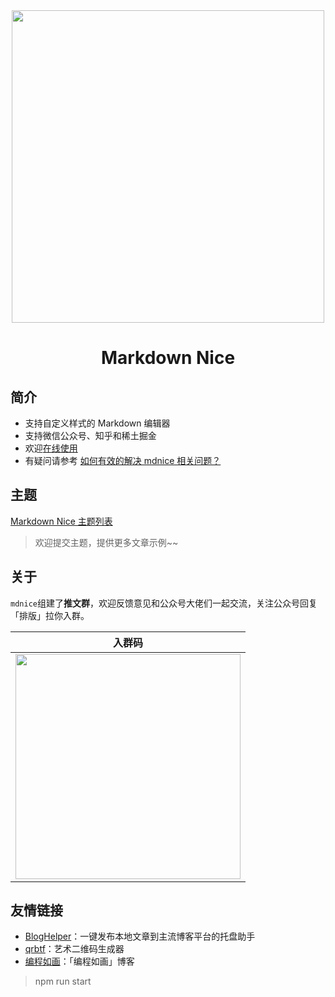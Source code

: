<div align="center">
<a href="https://mdnice.com">
<img width="500" src="https://files.mdnice.com/logo.svg"/>
</a>
</div>
<h1 align="center">Markdown Nice</h1>

## 简介

- 支持自定义样式的 Markdown 编辑器
- 支持微信公众号、知乎和稀土掘金
- 欢迎[在线使用](https://mdnice.com/)
- 有疑问请参考 [如何有效的解决 mdnice 相关问题？](https://github.com/mdnice/markdown-nice/issues/163)

## 主题

[Markdown Nice 主题列表](https://product.mdnice.com/themes/)

> 欢迎提交主题，提供更多文章示例~~

## 关于

`mdnice`组建了**推文群**，欢迎反馈意见和公众号大佬们一起交流，关注公众号回复「排版」拉你入群。

| 入群码                                                                                           |
| ------------------------------------------------------------------------------------------------ |
| <img width="360px" src="https://files.mdnice.com/pic/cd3ca20c-896f-4cfc-9bdd-c4c58e69ba26.jpg"/> |

## 友情链接

- [BlogHelper](https://github.com/ystcode/BlogHelper)：一键发布本地文章到主流博客平台的托盘助手
- [qrbtf](https://github.com/ciaochaos/qrbtf)：艺术二维码生成器
- [编程如画](https://draw.mdnice.com/)：「编程如画」博客


> npm run start